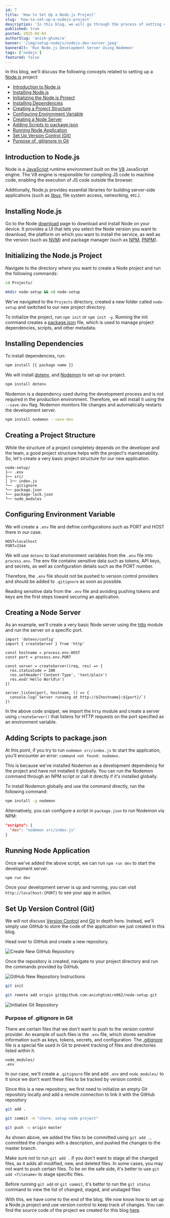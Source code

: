 ```yaml
---
id: 7
title: 'How to Set Up a Node.js Project'
slug: 'how-to-set-up-a-nodejs-project'
description: 'In this blog, we will go through the process of setting up a Node.js project.'
published: true
posted: 2025-04-04
authorSlug: 'anish-ghimire'
banner: '/img/setup-nodejs/nodejs-dev-server.jpeg'
bannerAlt: 'Run Node.js Development Server Using Nodemon'
tags: ['nodejs']
featured: false
---
```


In this blog, we'll discuss the following concepts related to setting up a [Node.js](https://nodejs.org/en/learn/getting-started/introduction-to-nodejs#introduction-to-nodejs) project:

- <a href="#introduction-to-nodejs" target="_self">Introduction to Node.js</a>
- <a href="#installing-nodejs" target="_self">Installing Node.js</a>
- <a href="#initializing-the-nodejs-project" target="_self">Initializing the Node.js Project</a>
- <a href="#installing-dependencies" target="_self">Installing Dependencies</a>
- <a href="#creating-a-project-structure" target="_self">Creating a Project Structure</a>
- <a href="#configuring-environment-variable" target="_self">Configuring Environment Variable</a>
- <a href="#creating-a-node-server" target="_self">Creating a Node Server</a>
- <a href="#adding-scripts-to-packagejson" target="_self">Adding Scripts to package.json</a>
- <a href="#running-node-application" target="_self">Running Node Application</a>
- <a href="#set-up-version-control-git" target="_self">Set Up Version Control (Git)</a>
- <a href="#purpose-of-gitignore-in-git" target="_self">Purpose of .gitignore in Git</a>

## Introduction to Node.js

Node is a [JavaScript](https://developer.mozilla.org/en-US/docs/Web/JavaScript) runtime environment built on the [V8](https://v8.dev/) JavaScript engine. The V8 engine is responsible for compiling JS code to machine code, enabling the execution of JS code outside the browser.

Additionally, Node.js provides essential libraries for building server-side applications (such as [libuv](https://libuv.org/), file system access, networking, etc.).

## Installing Node.js

Go to the Node [download](https://nodejs.org/en/download) page to download and install Node on your device. It provides a UI that lets you select the Node version you want to download, the platform on which you want to install the service, as well as the version (such as [NVM](https://github.com/nvm-sh/nvm)) and package manager (such as [NPM](https://www.npmjs.com/), [PNPM](https://pnpm.io/)).

## Initializing the Node.js Project

Navigate to the directory where you want to create a Node project and run the following commands:

```BASH
cd Projects/

mkdir node-setup && cd node-setup
```

We've navigated to the `Projects` directory, created a new folder called `node-setup` and switched to our new project directory.

To initialize the project, run `npm init` or `npm init -y`. Running the init command creates a [package.json](https://phoenixnap.com/kb/package-json) file, which is used to manage project dependencies, scripts, and other metadata.

## Installing Dependencies

To install dependencies, run:

```BASH
npm install {{ package name }}
```

We will install [dotenv](https://dotenvx.com/), and [Nodemon](https://nodemon.io/) to set up our project.

```BASH
npm install dotenv
```

Nodemon is a dependency used during the development process and is not required in the production environment. Therefore, we will install it using the `--save-dev` flag. Nodemon monitors file changes and automatically restarts the development server.

```BASH
npm install nodemon --save-dev
```

## Creating a Project Structure

While the structure of a project completely depends on the developer and the team, a good project structure helps with the project's maintainability. So, let's create a very basic project structure for our new application.

```JS
node-setup/
├── .env
├── src/
│ ├── index.js
└── .gitignore
└── package.json
└── package-lock.json
└── node_modules
```

## Configuring Environment Variable

We will create a `.env` file and define configurations such as PORT and HOST there in our case.

```ENV
HOST=localhost
PORT=3344
```

We will use `dotenv` to load environment variables from the `.env` file into `process.env`. The env file contains sensitive data such as tokens, API keys, and secrets, as well as configuration details such as the PORT number.

Therefore, the `.env` file should not be pushed to version control providers and should be added to `.gitignore` as soon as possible.

Reading sensitive data from the `.env` file and avoiding pushing tokens and keys are the first steps toward securing an application.

## Creating a Node Server

As an example, we'll create a very basic Node server using the [http](https://nodejs.org/api/http.html) module and run the server on a specific port.

```JS
import 'dotenv/config'
import { createServer } from 'http'

const hostname = process.env.HOST
const port = process.env.PORT

const server = createServer((req, res) => {
  res.statusCode = 200
  res.setHeader('Content-Type', 'text/plain')
  res.end('Hello World\n')
})

server.listen(port, hostname, () => {
  console.log(`Server running at http://${hostname}:${port}/`)
})
```

In the above code snippet, we import the `http` module and create a server using `createServer()` that listens for HTTP requests on the port specified as an environment variable.

## Adding Scripts to package.json

At this point, if you try to run `nodemon src/index.js` to start the application, you'll encounter an error: `command not found: nodemon.`

This is because we've installed Nodemon as a development dependency for the project and have not installed it globally. You can run the Nodemon command through an NPM script or call it directly if it's installed globally.

To install Nodemon globally and use the command directly, run the following command:

```BASH
npm install -g nodemon
```

Alternatively, you can configure a script in `package.json` to run Nodemon via NPM:

```JSON
"scripts": {
  "dev": "nodemon src/index.js"
}
```

## Running Node Application

Once we've added the above script, we can run `npm run dev` to start the development server.

```BASH
npm run dev
```

Once your development server is up and running, you can visit `http://localhost:{PORT}` to see your app in action.

## Set Up Version Control (Git)

We will not discuss [Version Control](https://about.gitlab.com/topics/version-control/) and [Git](https://git-scm.com/) in depth here. Instead, we'll simply use GitHub to store the code of the application we just created in this blog.

Head over to GitHub and create a new repository.

![Create New GitHub Repository](/img/setup-nodejs/github-create-repo.jpeg)

Once the repository is created, navigate to your project directory and run the commands provided by GitHub.

![GitHub New Repository Instructions](/img/setup-nodejs/github-repo-created.jpeg)

```BASH
git init

git remote add origin git@github.com:anishghimire862/node-setup.git
```

![Initialize Git Repository](/img/setup-nodejs/git-init-command.jpeg)

### Purpose of .gitignore in Git

There are certain files that we don't want to push to the version control provider. An example of such files is the `.env` file, which stores sensitive information such as keys, tokens, secrets, and configuration. The [.gitignore](https://www.toptal.com/developers/gitignore) file is a special file used in Git to prevent tracking of files and directories listed within it.

```JS
node_modules/
.env
```

In our case, we'll create a `.gitignore` file and add `.env` and `node_modules/` to it since we don't want these files to be tracked by version control.

Since this is a new repository, we first need to initialize an empty Git repository locally and add a remote connection to link it with the GitHub repository

```BASH
git add .

git commit -m "chore: setup node project"

git push -u origin master
```

As shown above, we added the files to be committed using `git add .`, committed the changes with a description, and pushed the changes to the master branch.

Make sure not to run `git add .` if you don't want to stage all the changed files, as it adds all modified, new, and deleted files. In some cases, you may not want to push certain files. To be on the safe side, it's better to use `git add <filename>` to stage specific files.

Before running `git add` or `git commit`, it's better to run the `git status` command to view the list of changed, staged, and unstaged files

With this, we have come to the end of the blog. We now know how to set up a Node.js project and use version control to keep track of changes. You can find the source code of the project we created for this blog [here](https://github.com/anishghimire862/node-setup).
